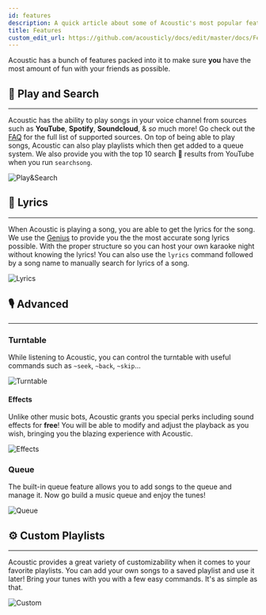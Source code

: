 ```yaml
---
id: features
description: A quick article about some of Acoustic's most popular features!
title: Features
custom_edit_url: https://github.com/acousticly/docs/edit/master/docs/Features.md
---
```


Acoustic has a bunch of features packed into it to make sure **you** have the most amount of fun with your friends as possible.

## 🔎 Play and Search

---

Acoustic has the ability to play songs in your voice channel from sources such as **YouTube**, **Spotify**, **Soundcloud**, & _so_ much more! Go check out the [FAQ](/faq#what-music-sites-does-acoustic-currently-support) for the full list of supported sources. On top of being able to play songs, Acoustic can also play playlists which then get added to a queue system. We also provide you with the top 10 search 🔎 results from YouTube when you run `searchsong`.

![Play&Search](/img/docs/features/song_features.webp)

## 📃 Lyrics

---

When Acoustic is playing a song, you are able to get the lyrics for the song. We use the [Genius](https://genius.com) to provide you the the most accurate song lyrics possible. With the proper structure so you can host your own karaoke night without knowing the lyrics! You can also use the `lyrics` command followed by a song name to manually search for lyrics of a song.

![Lyrics](/img/docs/features/lyrics.webp)

## 🎙️ Advanced

---

### Turntable

While listening to Acoustic, you can control the turntable with useful commands such as `~seek`, `~back`, `~skip`...

![Turntable](/img/docs/features/player_features.webp)

#### Effects

Unlike other music bots, Acoustic grants you special perks including sound effects for **free**! You will be able to modify and adjust the playback as you wish, bringing you the blazing experience with Acoustic.

![Effects](/img/docs/features/filters.webp)

### Queue

The built-in queue feature allows you to add songs to the queue and manage it. Now go build a music queue and enjoy the tunes!

![Queue](/img/docs/features/queue.webp)

## ⚙️ Custom Playlists

---

Acoustic provides a great variety of customizability when it comes to your favorite playlists. You can add your own songs to a saved playlist and use it later! Bring your tunes with you with a few easy commands. It's as simple as that.

![Custom](/img/docs/features/custom_playlists.webp)
